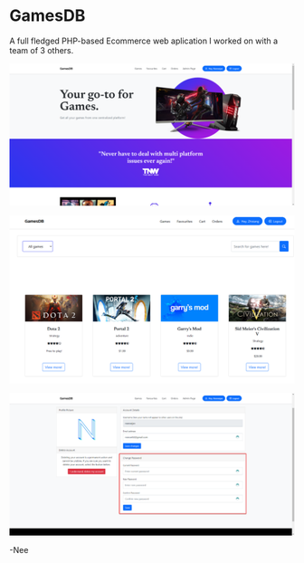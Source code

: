 # GamesDB

A full fledged PHP-based Ecommerce web aplication I worked on with a team of 3 others.

![Home Page](https://github.com/ItsNee/GamesDB/blob/main/header.png?raw=true)

![Games Page](https://github.com/ItsNee/GamesDB/blob/main/games.png?raw=true)

![Profile Page](https://github.com/ItsNee/GamesDB/blob/main/profile.png?raw=true)


-Nee
